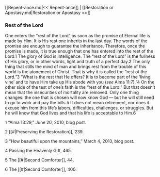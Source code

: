 [[Repent-ance.md|<< Repent-ance]]  |  [[Restoration or Apostasy.md|Restoration or Apostasy >>]]

### Rest of the Lord
One enters the “rest of the Lord” as soon as the promise of Eternal life is made by Him. It is His rest one inherits in the last day. The words of the promise are enough to guarantee the inheritance. Therefore, once the promise is made, it is true enough that one has entered into the rest of the Lord.1 The glory of God is intelligence. The “rest of the Lord” is the fullness of His glory, or in other words, light and truth of a perfect day.2 The only thing that stills the mind of man and brings rest from the trouble of this world is the atonement of Christ. That is why it is called the “rest of the Lord.”3 “What is the rest that He offers? It is to become part of the ‘living vine’ and to have Him take up His abode with you (*see* Alma 11:7).”4 On the other side of the test of one’s faith is the “rest of the Lord.” But that doesn’t mean that the insecurities of mortality are removed. Only one thing changes: the one that is chosen will now know God — but he will still need to go to work and pay the bills.5 It does not mean retirement, nor does it excuse him from this life’s labors, difficulties, challenges, or struggles. But he will know that God lives and that his life is acceptable to Him.6



1 “Alma 13:29,” June 20, 2010, blog post.


2
[[#|Preserving the Restoration]], 239.


3 “How beautiful upon the mountains,” March 4, 2010, blog post.


4 Passing the Heavenly Gift, 465.


5 The [[#|Second Comforter]], 44.


6 The [[#|Second Comforter]], 400.